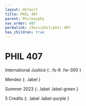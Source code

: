 ```yaml
---
layout: default
title: PHIL 407
parent: Philosophy
nav_order: 407
permalink: /docs/phil/phil-407
has_children: true
---
```


# PHIL 407

International Justice
{: .fs-6 .fw-300 }

Mendez
{: .label }

Summer 2023
{: .label .label-green }

5 Credits
{: .label .label-purple }
